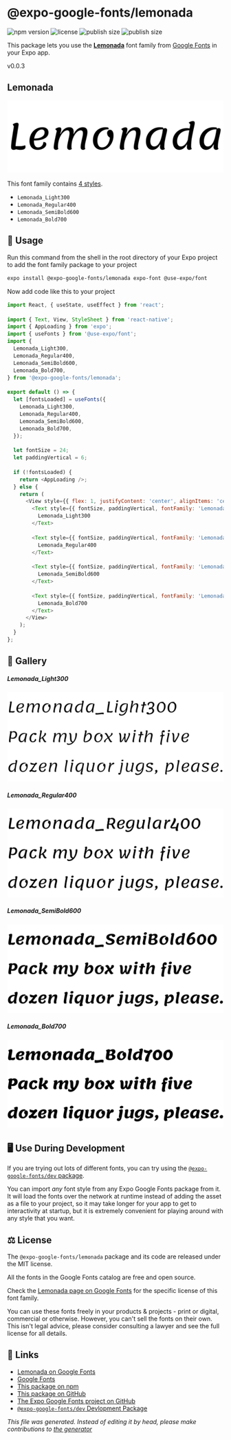 # @expo-google-fonts/lemonada

![npm version](https://flat.badgen.net/npm/v/@expo-google-fonts/lemonada)
![license](https://flat.badgen.net/github/license/expo/google-fonts)
![publish size](https://flat.badgen.net/packagephobia/install/@expo-google-fonts/lemonada)
![publish size](https://flat.badgen.net/packagephobia/publish/@expo-google-fonts/lemonada)

This package lets you use the [**Lemonada**](https://fonts.google.com/specimen/Lemonada) font family from [Google Fonts](https://fonts.google.com/) in your Expo app.

v0.0.3

## Lemonada

![Lemonada](./font-family.png)

This font family contains [4 styles](#gallery).

- `Lemonada_Light300`
- `Lemonada_Regular400`
- `Lemonada_SemiBold600`
- `Lemonada_Bold700`

## 🔡 Usage

Run this command from the shell in the root directory of your Expo project to add the font family package to your project
```sh
expo install @expo-google-fonts/lemonada expo-font @use-expo/font
```

Now add code like this to your project
```js
import React, { useState, useEffect } from 'react';

import { Text, View, StyleSheet } from 'react-native';
import { AppLoading } from 'expo';
import { useFonts } from '@use-expo/font';
import {
  Lemonada_Light300,
  Lemonada_Regular400,
  Lemonada_SemiBold600,
  Lemonada_Bold700,
} from '@expo-google-fonts/lemonada';

export default () => {
  let [fontsLoaded] = useFonts({
    Lemonada_Light300,
    Lemonada_Regular400,
    Lemonada_SemiBold600,
    Lemonada_Bold700,
  });

  let fontSize = 24;
  let paddingVertical = 6;

  if (!fontsLoaded) {
    return <AppLoading />;
  } else {
    return (
      <View style={{ flex: 1, justifyContent: 'center', alignItems: 'center' }}>
        <Text style={{ fontSize, paddingVertical, fontFamily: 'Lemonada_Light300' }}>
          Lemonada_Light300
        </Text>

        <Text style={{ fontSize, paddingVertical, fontFamily: 'Lemonada_Regular400' }}>
          Lemonada_Regular400
        </Text>

        <Text style={{ fontSize, paddingVertical, fontFamily: 'Lemonada_SemiBold600' }}>
          Lemonada_SemiBold600
        </Text>

        <Text style={{ fontSize, paddingVertical, fontFamily: 'Lemonada_Bold700' }}>
          Lemonada_Bold700
        </Text>
      </View>
    );
  }
};

```

## 📖 Gallery

##### Lemonada_Light300
![Lemonada_Light300](./cd1018b5355f76f3e9ff9d859172bbccef3a0e0bb0b6956ed913a2edba4e9673.ttf.png)

##### Lemonada_Regular400
![Lemonada_Regular400](./6c9760a51ed4b78cf2a172836b2cbc10f540963fdcaf88ef76d10cd4559ee07e.ttf.png)

##### Lemonada_SemiBold600
![Lemonada_SemiBold600](./b17674113757a97537383dc22f4c28496ce5d1fc8274386430fd9d602216a6a7.ttf.png)

##### Lemonada_Bold700
![Lemonada_Bold700](./9f8159cd531775a6fab18432a618771064672ca7a1c6c7db49780d18de0d87d0.ttf.png)


## 🖥️ Use During Development

If you are trying out lots of different fonts, you can try using the [`@expo-google-fonts/dev` package](https://github.com/expo/google-fonts/tree/master/font-packages/dev#readme).

You can import *any* font style from any Expo Google Fonts package from it. It will load the fonts
over the network at runtime instead of adding the asset as a file to your project, so it may take longer
for your app to get to interactivity at startup, but it is extremely convenient
for playing around with any style that you want.

## ⚖️ License

The `@expo-google-fonts/lemonada` package and its code are released under the MIT license.

All the fonts in the Google Fonts catalog are free and open source.

Check the [Lemonada page on Google Fonts](https://fonts.google.com/specimen/Lemonada) for the specific license of this font family.

You can use these fonts freely in your products & projects - print or digital, commercial or otherwise. However, you can't sell the fonts on their own. This isn't legal advice, please consider consulting a lawyer and see the full license for all details.

## 🔗 Links

- [Lemonada on Google Fonts](https://fonts.google.com/specimen/Lemonada)
- [Google Fonts](https://fonts.google.com/)
- [This package on npm](https://www.npmjs.com/package/@expo-google-fonts/lemonada)
- [This package on GitHub](https://github.com/expo/google-fonts/tree/master/font-packages/lemonada)
- [The Expo Google Fonts project on GitHub](https://github.com/expo/google-fonts)
- [`@expo-google-fonts/dev` Devlopment Package](https://github.com/expo/google-fonts/tree/master/font-packages/dev)


*This file was generated. Instead of editing it by head, please make contributions to [the generator](https://github.com/expo/google-fonts/tree/master/packages/generator)*

